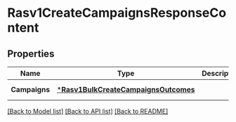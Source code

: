 # Rasv1CreateCampaignsResponseContent

## Properties
Name | Type | Description | Notes
------------ | ------------- | ------------- | -------------
**Campaigns** | [***Rasv1BulkCreateCampaignsOutcomes**](RASv1BulkCreateCampaignsOutcomes.md) |  | [default to null]

[[Back to Model list]](../README.md#documentation-for-models) [[Back to API list]](../README.md#documentation-for-api-endpoints) [[Back to README]](../README.md)

